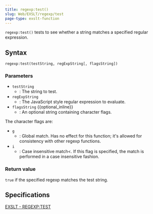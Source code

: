 ```yaml
---
title: regexp:test()
slug: Web/EXSLT/regexp/test
page-type: exslt-function
---
```




`regexp:test()` tests to see whether a string matches a specified regular expression.

## Syntax

```js-nolint
regexp:test(testString, regExpString[, flagsString])
```

### Parameters

- `testString`
  - : The string to test.
- `regExpString`
  - : The JavaScript style regular expression to evaluate.
- `flagsString` {{optional_inline}}
  - : An optional string containing character flags.

The character flags are:

- `g`
  - : Global match. Has no effect for this function; it's allowed for consistency with other regexp functions.
- `i`
  - : Case insensitive match<. If this flag is specified, the match is performed in a case insensitive fashion.

### Return value

`true` if the specified regexp matches the test string.

## Specifications

[EXSLT - REGEXP:TEST](https://exslt.github.io/regexp/functions/test/index.html)
